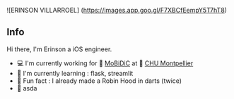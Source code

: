 ![ERINSON VILLARROEL] (https://images.app.goo.gl/F7XBCfEempY5T7hT8) 

## Info

Hi there, I'm Erinson a iOS engineer.

- :computer: I'm currently working for :whale: [MoBiDiC](https://github.com/mobidic) at :hospital: [CHU Montpellier](https://www.chu-montpellier.fr/en/)
- :school: I'm currently learning : flask, streamlit
- :dart: Fun fact : I already made a Robin Hood in darts (twice)
- :apple: asda
